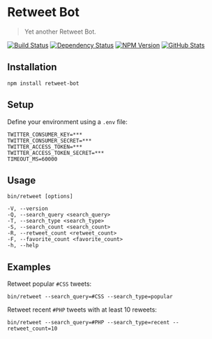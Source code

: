 Retweet Bot
===========

> Yet another Retweet Bot.

[![Build Status](https://img.shields.io/travis/redaxmedia/retweet-bot.svg)](https://travis-ci.org/redaxmedia/retweet-bot)
[![Dependency Status](https://gemnasium.com/badges/github.com/redaxmedia/retweet-bot.svg)](https://gemnasium.com/github.com/redaxmedia/retweet-bot)
[![NPM Version](https://img.shields.io/npm/v/retweet-bot.svg)](https://www.npmjs.com/package/retweet-bot)
[![GitHub Stats](https://img.shields.io/badge/github-stats-ff5500.svg)](http://githubstats.com/redaxmedia/retweet-bot)


Installation
------------

```
npm install retweet-bot
```


Setup
-----

Define your environment using a `.env` file:

```
TWITTER_CONSUMER_KEY=***
TWITTER_CONSUMER_SECRET=***
TWITTER_ACCESS_TOKEN=***
TWITTER_ACCESS_TOKEN_SECRET=***
TIMEOUT_MS=60000
```


Usage
-----

```
bin/retweet [options]

-V, --version
-Q, --search_query <search_query>
-T, --search_type <search_type>
-S, --search_count <search_count>
-R, --retweet_count <retweet_count>
-F, --favorite_count <favorite_count>
-h, --help
```


Examples
--------

Retweet popular `#CSS` tweets:

```
bin/retweet --search_query=#CSS --search_type=popular
```

Retweet recent `#PHP` tweets with at least 10 reweets:

```
bin/retweet --search_query=#PHP --search_type=recent --retweet_count=10
```